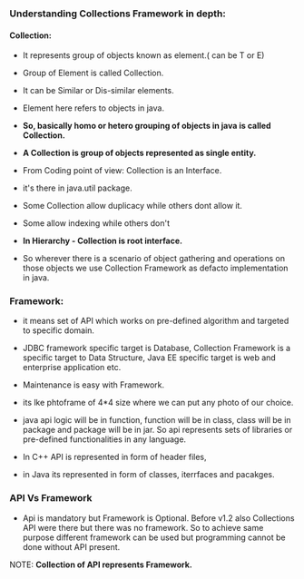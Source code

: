 ###  Understanding Collections Framework in depth:

#### Collection:

- It represents group of objects known as element.( can be T or E)

- Group of Element is called Collection.  
- It can be Similar or Dis-similar elements.  
- Element here refers to objects in java.  
- **So, basically homo or hetero grouping of objects in java is called Collection.**  
- **A Collection is group of objects represented as single entity.**

- From Coding point of view: Collection is an Interface. 
- it's there in java.util package. 
- Some Collection allow duplicacy while others dont allow it. 
- Some allow indexing while others don't 
- **In Hierarchy - Collection is root interface.** 
- So wherever there is a scenario of object gathering and operations on those objects we use Collection Framework as defacto implementation in java.


### Framework:
 
- it means set of API which works on pre-defined algorithm and targeted to specific domain. 
-  JDBC framework specific target is Database, Collection Framework is a specific target to Data Structure, Java EE specific target is web and enterprise application etc. 
-  Maintenance is easy with Framework. 
- its lke phtoframe of 4*4 size where we can put any photo of our choice. 

- java api logic will be in function, function will be in class, class will be in package and package will be in jar. So api represents sets of libraries or pre-defined functionalities in any language. 
- In C++ API is represented in form of header files, 
- in Java its represented in form of classes, iterrfaces and pacakges. 

### API Vs Framework 

- Api is mandatory but Framework is Optional. Before v1.2 also Collections API were there but there was no framework. So to achieve same purpose
  different framework can be used but programming cannot be done without API present.

 
NOTE: **Collection of API represents Framework.**

